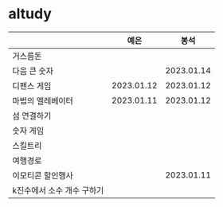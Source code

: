 # altudy

|  | 예은 | 봉석 |
| --- | --- | --- |
| 거스름돈 |  |  |
| 다음 큰 숫자 |  | 2023.01.14 |
| 디펜스 게임 | 2023.01.12 | 2023.01.12 |
| 마법의 엘레베이터 | 2023.01.11 | 2023.01.12 |
| 섬 연결하기 |  |  |
| 숫자 게임 |  |  |
| 스킬트리 |  |  |
| 여행경로 |  |  |
| 이모티콘 할인행사 |  | 2023.01.11 |
| k진수에서 소수 개수 구하기 |  |  |